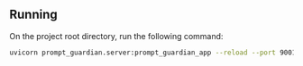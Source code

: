 ## Running

On the project root directory, run the following command:

```bash
uvicorn prompt_guardian.server:prompt_guardian_app --reload --port 9001 
```